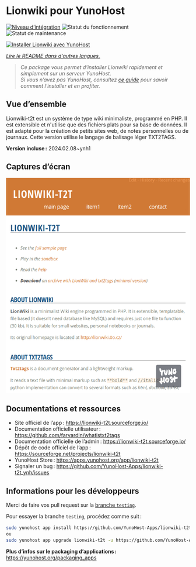 <!--
Nota bene : ce README est automatiquement généré par <https://github.com/YunoHost/apps/tree/master/tools/readme_generator>
Il NE doit PAS être modifié à la main.
-->

# Lionwiki pour YunoHost

[![Niveau d’intégration](https://dash.yunohost.org/integration/lionwiki-t2t.svg)](https://dash.yunohost.org/appci/app/lionwiki-t2t) ![Statut du fonctionnement](https://ci-apps.yunohost.org/ci/badges/lionwiki-t2t.status.svg) ![Statut de maintenance](https://ci-apps.yunohost.org/ci/badges/lionwiki-t2t.maintain.svg)

[![Installer Lionwiki avec YunoHost](https://install-app.yunohost.org/install-with-yunohost.svg)](https://install-app.yunohost.org/?app=lionwiki-t2t)

*[Lire le README dans d'autres langues.](./ALL_README.md)*

> *Ce package vous permet d’installer Lionwiki rapidement et simplement sur un serveur YunoHost.*  
> *Si vous n’avez pas YunoHost, consultez [ce guide](https://yunohost.org/install) pour savoir comment l’installer et en profiter.*

## Vue d’ensemble

Lionwiki-t2t est un système de type wiki minimaliste, programmé en PHP. Il est extensible et n'utilise que des fichiers plats pour sa base de données. Il est adapté pour la création de petits sites web, de notes personnelles ou de journaux. Cette version utilise le langage de balisage léger TXT2TAGS.


**Version incluse :** 2024.02.08~ynh1

## Captures d’écran

![Capture d’écran de Lionwiki](./doc/screenshots/screenshot_lionwikit2t.png)

## Documentations et ressources

- Site officiel de l’app : <https://lionwiki-t2t.sourceforge.io/>
- Documentation officielle utilisateur : <https://github.com/farvardin/whatistxt2tags>
- Documentation officielle de l’admin : <https://lionwiki-t2t.sourceforge.io/>
- Dépôt de code officiel de l’app : <https://sourceforge.net/projects/lionwiki-t2t>
- YunoHost Store : <https://apps.yunohost.org/app/lionwiki-t2t>
- Signaler un bug : <https://github.com/YunoHost-Apps/lionwiki-t2t_ynh/issues>

## Informations pour les développeurs

Merci de faire vos pull request sur la [branche `testing`](https://github.com/YunoHost-Apps/lionwiki-t2t_ynh/tree/testing).

Pour essayer la branche `testing`, procédez comme suit :

```bash
sudo yunohost app install https://github.com/YunoHost-Apps/lionwiki-t2t_ynh/tree/testing --debug
ou
sudo yunohost app upgrade lionwiki-t2t -u https://github.com/YunoHost-Apps/lionwiki-t2t_ynh/tree/testing --debug
```

**Plus d’infos sur le packaging d’applications :** <https://yunohost.org/packaging_apps>
